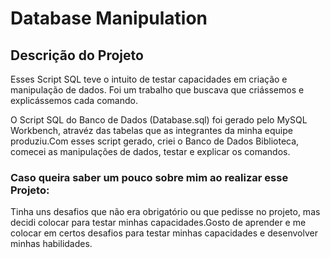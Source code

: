 # Database Manipulation

## Descrição do Projeto 

Esses Script SQL teve o intuito de testar capacidades em criação e manipulação de dados.
Foi um trabalho que buscava que criássemos e explicássemos cada comando.

O Script SQL do Banco de Dados (Database.sql) foi gerado pelo MySQL Workbench,
atravéz das tabelas que as integrantes da minha equipe produziu.Com esses script gerado, criei o Banco de Dados Biblioteca, comecei as manipulações de dados, testar e explicar os comandos.


### Caso queira saber um pouco sobre mim ao realizar esse Projeto:

Tinha uns desafios que não era obrigatório ou que pedisse no projeto,
mas decidi colocar para testar minhas capacidades.Gosto de aprender e me colocar em certos
desafios para testar minhas capacidades e desenvolver minhas habilidades.
